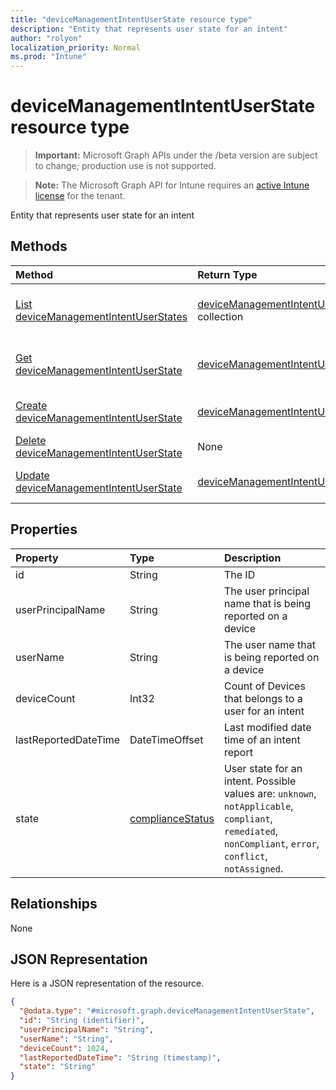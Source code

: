 ```yaml
---
title: "deviceManagementIntentUserState resource type"
description: "Entity that represents user state for an intent"
author: "rolyon"
localization_priority: Normal
ms.prod: "Intune"
---
```


# deviceManagementIntentUserState resource type

> **Important:** Microsoft Graph APIs under the /beta version are subject to change; production use is not supported.

> **Note:** The Microsoft Graph API for Intune requires an [active Intune license](https://go.microsoft.com/fwlink/?linkid=839381) for the tenant.

Entity that represents user state for an intent

## Methods
|Method|Return Type|Description|
|:---|:---|:---|
|[List deviceManagementIntentUserStates](../api/intune-deviceintent-devicemanagementintentuserstate-list.md)|[deviceManagementIntentUserState](../resources/intune-deviceintent-devicemanagementintentuserstate.md) collection|List properties and relationships of the [deviceManagementIntentUserState](../resources/intune-deviceintent-devicemanagementintentuserstate.md) objects.|
|[Get deviceManagementIntentUserState](../api/intune-deviceintent-devicemanagementintentuserstate-get.md)|[deviceManagementIntentUserState](../resources/intune-deviceintent-devicemanagementintentuserstate.md)|Read properties and relationships of the [deviceManagementIntentUserState](../resources/intune-deviceintent-devicemanagementintentuserstate.md) object.|
|[Create deviceManagementIntentUserState](../api/intune-deviceintent-devicemanagementintentuserstate-create.md)|[deviceManagementIntentUserState](../resources/intune-deviceintent-devicemanagementintentuserstate.md)|Create a new [deviceManagementIntentUserState](../resources/intune-deviceintent-devicemanagementintentuserstate.md) object.|
|[Delete deviceManagementIntentUserState](../api/intune-deviceintent-devicemanagementintentuserstate-delete.md)|None|Deletes a [deviceManagementIntentUserState](../resources/intune-deviceintent-devicemanagementintentuserstate.md).|
|[Update deviceManagementIntentUserState](../api/intune-deviceintent-devicemanagementintentuserstate-update.md)|[deviceManagementIntentUserState](../resources/intune-deviceintent-devicemanagementintentuserstate.md)|Update the properties of a [deviceManagementIntentUserState](../resources/intune-deviceintent-devicemanagementintentuserstate.md) object.|

## Properties
|Property|Type|Description|
|:---|:---|:---|
|id|String|The ID|
|userPrincipalName|String|The user principal name that is being reported on a device|
|userName|String|The user name that is being reported on a device|
|deviceCount|Int32|Count of Devices that belongs to a user for an intent|
|lastReportedDateTime|DateTimeOffset|Last modified date time of an intent report|
|state|[complianceStatus](../resources/intune-shared-compliancestatus.md)|User state for an intent. Possible values are: `unknown`, `notApplicable`, `compliant`, `remediated`, `nonCompliant`, `error`, `conflict`, `notAssigned`.|

## Relationships
None

## JSON Representation
Here is a JSON representation of the resource.
<!-- {
  "blockType": "resource",
  "keyProperty": "id",
  "@odata.type": "microsoft.graph.deviceManagementIntentUserState"
}
-->
``` json
{
  "@odata.type": "#microsoft.graph.deviceManagementIntentUserState",
  "id": "String (identifier)",
  "userPrincipalName": "String",
  "userName": "String",
  "deviceCount": 1024,
  "lastReportedDateTime": "String (timestamp)",
  "state": "String"
}
```




